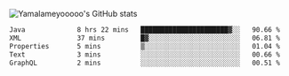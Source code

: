 ![Yamalameyooooo's GitHub stats](https://github-readme-stats.vercel.app/api?username=yamalameyooooo&theme=transparent&show_icons=true\&show=reviews,discussions_started,discussions_answered,prs_merged,prs_merged_percentage)

<!--START_SECTION:waka-->

```txt
Java             8 hrs 22 mins   ██████████████████████▓░░   90.66 %
XML              37 mins         █▓░░░░░░░░░░░░░░░░░░░░░░░   06.81 %
Properties       5 mins          ▒░░░░░░░░░░░░░░░░░░░░░░░░   01.04 %
Text             3 mins          ░░░░░░░░░░░░░░░░░░░░░░░░░   00.66 %
GraphQL          2 mins          ░░░░░░░░░░░░░░░░░░░░░░░░░   00.51 %
```

<!--END_SECTION:waka-->
